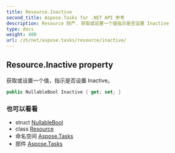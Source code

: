 ```yaml
---
title: Resource.Inactive
second_title: Aspose.Tasks for .NET API 参考
description: Resource 财产. 获取或设置一个值指示是否设置 Inactive
type: docs
weight: 400
url: /zh/net/aspose.tasks/resource/inactive/
---
```

## Resource.Inactive property

获取或设置一个值，指示是否设置 Inactive。

```csharp
public NullableBool Inactive { get; set; }
```

### 也可以看看

* struct [NullableBool](../../nullablebool/)
* class [Resource](../)
* 命名空间 [Aspose.Tasks](../../resource/)
* 部件 [Aspose.Tasks](../../../)


